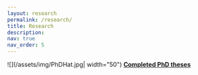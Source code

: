 ```yaml
---
layout: research
permalink: /research/
title: Research
description:
nav: true
nav_order: 5
---
```


![](/assets/img/PhDHat.jpg| width="50") **[Completed PhD theses](/research/phdtheses/)**
